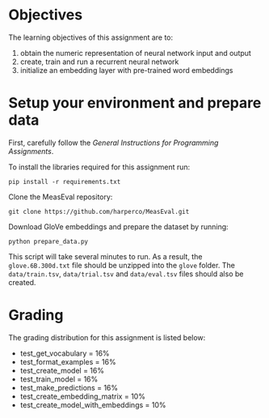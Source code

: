 # Objectives

The learning objectives of this assignment are to:

1. obtain the numeric representation of neural network input and output
2. create, train and run a recurrent neural network 
2. initialize an embedding layer with pre-trained word embeddings

# Setup your environment and prepare data

First, carefully follow the *General Instructions for Programming Assignments*.

To install the libraries required for this assignment run:

    pip install -r requirements.txt
    
Clone the MeasEval repository:

    git clone https://github.com/harperco/MeasEval.git
    
Download GloVe embeddings and prepare the dataset by running:

    python prepare_data.py 

This script will take several minutes to run.
As a result, the `glove.6B.300d.txt` file should be unzipped into the `glove` folder. 
The `data/train.tsv`, `data/trial.tsv` and `data/eval.tsv` files should also be created.

# Grading

The grading distribution for this assignment is listed below:
- test_get_vocabulary = 16%
- test_format_examples = 16%
- test_create_model = 16%
- test_train_model = 16%
- test_make_predictions = 16%
- test_create_embedding_matrix = 10%
- test_create_model_with_embeddings = 10%